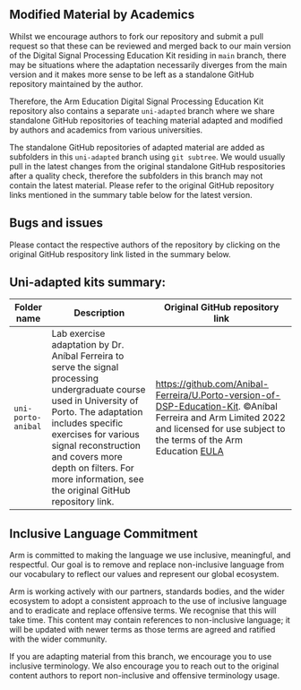
## Modified Material by Academics

Whilst we encourage authors to fork our repository and submit a pull request so that these can be reviewed and merged back to our main version of the Digital Signal Processing Education Kit residing in `main` branch, there may be situations where the adaptation necessarily diverges from the main version and it makes more sense to be left as a standalone GitHub repository maintained by the author. 

Therefore, the Arm Education Digital Signal Processing Education Kit repository also contains a separate `uni-adapted` branch where we share standalone GitHub repositories of teaching material adapted and modified by authors and academics from various universities.  

The standalone GitHub repositories of adapted material are added as subfolders in this `uni-adapted` branch using `git subtree`. We would usually pull in the latest changes from the original standalone GitHub respositories after a quality check, therefore the subfolders in this branch may not contain the latest material. Please refer to the original GitHub repository links mentioned in the summary table below for the latest version. 

## Bugs and issues
Please contact the respective authors of the repository by clicking on the original GitHub respository link listed in the summary below. 

## Uni-adapted kits summary:

| Folder name           | Description | Original GitHub repository link |
| -----------           | ----------- | ------------------------------- | 
| `uni-porto-anibal`      | Lab exercise adaptation by Dr. Aníbal Ferreira to serve the signal processing undergraduate course used in University of Porto. The adaptation includes specific exercises for various signal reconstruction and covers more depth on filters. For more information, see the original GitHub repository link.                                                                   |  https://github.com/Anibal-Ferreira/U.Porto-version-of-DSP-Education-Kit. ©Aníbal Ferreira and Arm Limited 2022 and licensed for use subject to the terms of the Arm Education [EULA](https://github.com/arm-university/Digital-Signal-Processing-Education-Kit/blob/main/License/LICENSE.md) | 



## Inclusive Language Commitment
Arm is committed to making the language we use inclusive, meaningful, and respectful. Our goal is to remove and replace non-inclusive language from our vocabulary to reflect our values and represent our global ecosystem.
 
Arm is working actively with our partners, standards bodies, and the wider ecosystem to adopt a consistent approach to the use of inclusive language and to eradicate and replace offensive terms. We recognise that this will take time. This content may contain references to non-inclusive language; it will be updated with newer terms as those terms are agreed and ratified with the wider community. 

If you are adapting material from this branch, we encourage you to use inclusive terminology. We also encourage you to reach out to the original content authors to report non-inclusive and offensive terminology usage.
